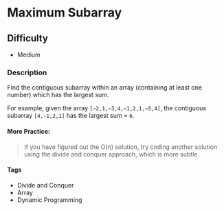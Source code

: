 # Maximum Subarray

## Difficulty
- Medium

### Description
Find the contiguous subarray within an array (containing at least one number) which has the largest sum.

For example, given the array `[−2,1,−3,4,−1,2,1,−5,4]`,
the contiguous subarray `[4,−1,2,1]` has the largest sum = `6`.

#### More Practice:
> If you have figured out the O(n) solution, try coding another solution using the divide and conquer approach, which is more subtle.

#### Tags
- Divide and Conquer
- Array
- Dynamic Programming
